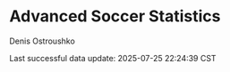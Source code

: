 # Advanced Soccer Statistics
Denis Ostroushko

<!-- gfm -->

Last successful data update: 2025-07-25 22:24:39 CST
